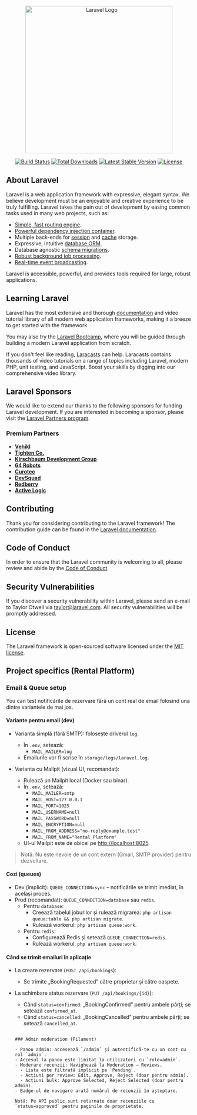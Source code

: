<p align="center"><a href="https://laravel.com" target="_blank"><img src="https://raw.githubusercontent.com/laravel/art/master/logo-lockup/5%20SVG/2%20CMYK/1%20Full%20Color/laravel-logolockup-cmyk-red.svg" width="400" alt="Laravel Logo"></a></p>

<p align="center">
<a href="https://github.com/laravel/framework/actions"><img src="https://github.com/laravel/framework/workflows/tests/badge.svg" alt="Build Status"></a>
<a href="https://packagist.org/packages/laravel/framework"><img src="https://img.shields.io/packagist/dt/laravel/framework" alt="Total Downloads"></a>
<a href="https://packagist.org/packages/laravel/framework"><img src="https://img.shields.io/packagist/v/laravel/framework" alt="Latest Stable Version"></a>
<a href="https://packagist.org/packages/laravel/framework"><img src="https://img.shields.io/packagist/l/laravel/framework" alt="License"></a>
</p>

## About Laravel

Laravel is a web application framework with expressive, elegant syntax. We believe development must be an enjoyable and creative experience to be truly fulfilling. Laravel takes the pain out of development by easing common tasks used in many web projects, such as:

- [Simple, fast routing engine](https://laravel.com/docs/routing).
- [Powerful dependency injection container](https://laravel.com/docs/container).
- Multiple back-ends for [session](https://laravel.com/docs/session) and [cache](https://laravel.com/docs/cache) storage.
- Expressive, intuitive [database ORM](https://laravel.com/docs/eloquent).
- Database agnostic [schema migrations](https://laravel.com/docs/migrations).
- [Robust background job processing](https://laravel.com/docs/queues).
- [Real-time event broadcasting](https://laravel.com/docs/broadcasting).

Laravel is accessible, powerful, and provides tools required for large, robust applications.

## Learning Laravel

Laravel has the most extensive and thorough [documentation](https://laravel.com/docs) and video tutorial library of all modern web application frameworks, making it a breeze to get started with the framework.

You may also try the [Laravel Bootcamp](https://bootcamp.laravel.com), where you will be guided through building a modern Laravel application from scratch.

If you don't feel like reading, [Laracasts](https://laracasts.com) can help. Laracasts contains thousands of video tutorials on a range of topics including Laravel, modern PHP, unit testing, and JavaScript. Boost your skills by digging into our comprehensive video library.

## Laravel Sponsors

We would like to extend our thanks to the following sponsors for funding Laravel development. If you are interested in becoming a sponsor, please visit the [Laravel Partners program](https://partners.laravel.com).

### Premium Partners

- **[Vehikl](https://vehikl.com)**
- **[Tighten Co.](https://tighten.co)**
- **[Kirschbaum Development Group](https://kirschbaumdevelopment.com)**
- **[64 Robots](https://64robots.com)**
- **[Curotec](https://www.curotec.com/services/technologies/laravel)**
- **[DevSquad](https://devsquad.com/hire-laravel-developers)**
- **[Redberry](https://redberry.international/laravel-development)**
- **[Active Logic](https://activelogic.com)**

## Contributing

Thank you for considering contributing to the Laravel framework! The contribution guide can be found in the [Laravel documentation](https://laravel.com/docs/contributions).

## Code of Conduct

In order to ensure that the Laravel community is welcoming to all, please review and abide by the [Code of Conduct](https://laravel.com/docs/contributions#code-of-conduct).

## Security Vulnerabilities

If you discover a security vulnerability within Laravel, please send an e-mail to Taylor Otwell via [taylor@laravel.com](mailto:taylor@laravel.com). All security vulnerabilities will be promptly addressed.

## License

The Laravel framework is open-sourced software licensed under the [MIT license](https://opensource.org/licenses/MIT).


## Project specifics (Rental Platform)

### Email & Queue setup

You can test notificările de rezervare fără un cont real de email folosind una dintre variantele de mai jos.

#### Variante pentru email (dev)

- Varianta simplă (fără SMTP): folosește driverul `log`.
  - În `.env`, setează:
    - `MAIL_MAILER=log`
  - Emailurile vor fi scrise în `storage/logs/laravel.log`.

- Varianta cu Mailpit (vizual UI, recomandat):
  - Rulează un Mailpit local (Docker sau binar).
  - În `.env`, setează:
    - `MAIL_MAILER=smtp`
    - `MAIL_HOST=127.0.0.1`
    - `MAIL_PORT=1025`
    - `MAIL_USERNAME=null`
    - `MAIL_PASSWORD=null`
    - `MAIL_ENCRYPTION=null`
    - `MAIL_FROM_ADDRESS="no-reply@example.test"`
    - `MAIL_FROM_NAME="Rental Platform"`
  - UI-ul Mailpit este de obicei pe <http://localhost:8025>.

> Notă: Nu este nevoie de un cont extern (Gmail, SMTP provider) pentru dezvoltare.

#### Cozi (queues)

- Dev (implicit): `QUEUE_CONNECTION=sync` – notificările se trimit imediat, în același proces.
- Prod (recomandat): `QUEUE_CONNECTION=database` sau `redis`.
  - Pentru `database`:
    - Creează tabelul joburilor și rulează migrarea: `php artisan queue:table && php artisan migrate`.
    - Rulează workerul: `php artisan queue:work`.
  - Pentru `redis`:
    - Configurează Redis și setează `QUEUE_CONNECTION=redis`.
    - Rulează workerul: `php artisan queue:work`.

#### Când se trimit emailuri în aplicație

- La creare rezervare (`POST /api/bookings`):
  - Se trimite „BookingRequested” către proprietar și către oaspete.
- La schimbare status rezervare (`PUT /api/bookings/{id}`):
  - Când `status=confirmed`: „BookingConfirmed” pentru ambele părți; se setează `confirmed_at`.
  - Când `status=cancelled`: „BookingCancelled” pentru ambele părți; se setează `cancelled_at`.

  ```

  ### Admin moderation (Filament)

  - Panou admin: accesează `/admin` și autentifică-te cu un cont cu rol `admin`.
  - Accesul la panou este limitat la utilizatori cu `role=admin`.
  - Moderare recenzii: Navighează la Moderation → Reviews.
    - Lista este filtrată implicit pe `Pending`.
    - Acțiuni per review: Edit, Approve, Reject (doar pentru admin).
    - Acțiuni bulk: Approve Selected, Reject Selected (doar pentru admin).
  - Badge-ul de navigare arată numărul de recenzii în așteptare.

  Notă: Pe API public sunt returnate doar recenziile cu `status=approved` pentru paginile de proprietate.
